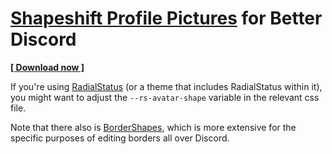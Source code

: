 # [Shapeshift Profile Pictures](https://github.com/Sainan/Shapeshift-Profile-Pictures) for Better Discord

**[[ Download now ]](https://github.com/Sainan/Shapeshift-Profile-Pictures/releases/download/bd-1.0.2/Shapeshift-Profile-Pictures.theme.css)**

If you're using [RadialStatus](https://betterdiscordlibrary.com/themes/RadialStatus) (or a theme that includes RadialStatus within it), you might want to adjust the `--rs-avatar-shape` variable in the relevant css file.

Note that there also is [BorderShapes](https://betterdiscordlibrary.com/themes/BorderShapes), which is more extensive for the specific purposes of editing borders all over Discord.

